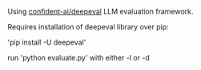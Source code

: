 Using [confident-ai/deepeval](https://github.com/confident-ai/deepeval) LLM evaluation framework. 

Requires installation of deepeval library over pip:

'pip install -U deepeval'

run 'python evaluate.py' with either -l or -d
